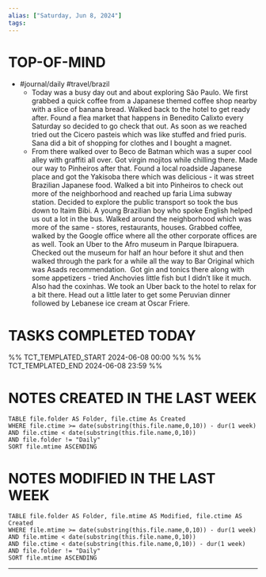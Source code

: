 ```yaml
---
alias: ["Saturday, Jun 8, 2024"]
tags: 
---
```



# TOP-OF-MIND
- #journal/daily #travel/brazil 
	- Today was a busy day out and about exploring São Paulo. We first grabbed a quick coffee from a Japanese themed coffee shop nearby with a slice of banana bread. Walked back to the hotel to get ready after. Found a flea market that happens in Benedito Calixto every Saturday so decided to go check that out. As soon as we reached tried out the Cicero pasteis which was like stuffed and fried puris. Sana did a bit of shopping for clothes and I bought a magnet.
	- From there walked over to Beco de Batman which was a super cool alley with graffiti all over. Got virgin mojitos while chilling there. Made our way to Pinheiros after that. Found a local roadside Japanese place and got the Yakisoba there which was delicious - it was street Brazilian Japanese food. Walked a bit into Pinheiros to check out more of the neighborhood and reached up faria Lima subway station. Decided to explore the public transport so took the bus down to Itaim Bibi. A young Brazilian boy who spoke English helped us out a lot in the bus. Walked around the neighborhood which was more of the same - stores, restaurants, houses. Grabbed coffee, walked by the Google office where all the other corporate offices are as well. Took an Uber to the Afro museum in Parque Ibirapuera. Checked out the museum for half an hour before it shut and then walked through the park for a while all the way to Bar Original which was Asads recommendation.  Got gin and tonics there along with some appetizers - tried Anchovies little fish but I didn’t like it much. Also had the coxinhas. We took an Uber back to the hotel to relax for a bit there. Head out a little later to get some Peruvian dinner followed by Lebanese ice cream at Oscar Friere.

# TASKS COMPLETED TODAY
%% TCT_TEMPLATED_START 2024-06-08 00:00 %%
%% TCT_TEMPLATED_END 2024-06-08 23:59 %%


# NOTES CREATED IN THE LAST WEEK
``` dataview
TABLE file.folder AS Folder, file.ctime As Created
WHERE file.ctime >= date(substring(this.file.name,0,10)) - dur(1 week) 
AND file.ctime < date(substring(this.file.name,0,10)) 
AND file.folder != "Daily"
SORT file.mtime ASCENDING
```

# NOTES MODIFIED IN THE LAST WEEK
``` dataview
TABLE file.folder AS Folder, file.mtime AS Modified, file.ctime AS Created
WHERE file.mtime >= date(substring(this.file.name,0,10)) - dur(1 week)
AND file.mtime < date(substring(this.file.name,0,10))
AND file.ctime < date(substring(this.file.name,0,10)) - dur(1 week)
AND file.folder != "Daily"
SORT file.mtime ASCENDING
```
---
